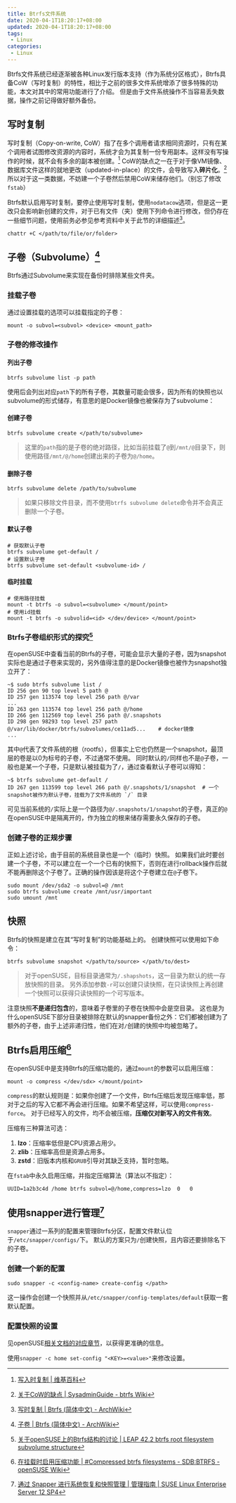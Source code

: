 ```yaml
---
title: Btrfs文件系统
date: 2020-04-1T18:20:17+08:00
updated: 2020-04-1T18:20:17+08:00
tags:
 - Linux
categories:
 - Linux
---
```


Btrfs文件系统已经逐渐被各种Linux发行版本支持（作为系统分区格式），Btrfs具备CoW（写时复制）的特性，相比于之前的很多文件系统增添了很多特殊的功能，本文对其中的常用功能进行了介绍。
但是由于文件系统操作不当容易丢失数据，操作之前记得做好额外备份。

<!--more-->

## 写时复制

写时复制（Copy-on-write, CoW）指了在多个调用者请求相同资源时，只有在某个调用者试图修改资源的内容时，系统才会为其复制一份专用副本。这样没有写操作的时候，就不会有多余的副本被创建。[^wiki-copy-on-write]
CoW的缺点之一在于对于像VM镜像、数据库文件这样的就地更改（updated-in-place）的文件，会导致写入**碎片化**。[^btrfs-wiki-copy-on-write]所以对于这一类数据，不妨建一个子卷然后禁用CoW来储存他们。（别忘了修改`fstab`）

Btrfs默认启用写时复制，要停止使用写时复制，使用`nodatacow`选项，但是这一更改只会影响新创建的文件，对于已有文件（夹）使用下列命令进行修改，但仍存在一些细节问题，使用前务必参见参考资料中关于此节的详细描述[^arch-wiki-btrfs-copy-on-write]。

```shell
chattr +C </path/to/file/or/folder>
```

## 子卷（Subvolume）[^arch-wiki-btrfs-subvolume]

Btrfs通过Subvolume来实现在备份时排除某些文件夹。

### 挂载子卷

通过设置挂载的选项可以挂载指定的子卷：

```shell
mount -o subvol=<subvol> <device> <mount_path>
```

### 子卷的修改操作

#### 列出子卷

```shell
btrfs subvolume list -p path
```

使用后会列出对应`path`下的所有子卷，其数量可能会很多，因为所有的快照也以subvolume的形式储存，有意思的是Docker镜像也被保存为了subvolume：

#### 创建子卷

```shell
btrfs subvolume create </path/to/subvolume>
```

> 这里的`path`指的是子卷的绝对路径，比如当前挂载了`@`到`/mnt/@`目录下，则使用路径`/mnt/@/home`创建出来的子卷为`@/home`。

#### 删除子卷

```shell
btrfs subvolume delete /path/to/subvolume
```

> 如果只移除文件目录，而不使用`btrfs subvolume delete`命令并不会真正删除一个子卷。

#### 默认子卷

```shell
# 获取默认子卷
btrfs subvolume get-default /
# 设置默认子卷
btrfs subvolume set-default <subvolume-id> /
```

#### 临时挂载

```shell
# 使用路径挂载
mount -t btrfs -o subvol=<subvolume> </mount/point>
# 使用id挂载
mount -t btrfs -o subvolid=<id> </dev/device> </mount/point>
```

### Btrfs子卷组织形式的探究[^some-info-about-subvolume-in-opensuse]

在openSUSE中查看当前的Btrfs的子卷，可能会显示大量的子卷，因为snapshot实际也是通过子卷来实现的，另外值得注意的是Docker镜像也被作为snapshot独立开了：

```shell
~$ sudo btrfs subvolume list /
ID 256 gen 90 top level 5 path @
ID 257 gen 113574 top level 256 path @/var
...
ID 263 gen 113574 top level 256 path @/home
ID 266 gen 112569 top level 256 path @/.snapshots
ID 298 gen 98293 top level 257 path @/var/lib/docker/btrfs/subvolumes/ce11ad5...    # docker镜像
...
```

其中`@`代表了文件系统的根（rootfs），但事实上它也仍然是一个snapshot，最顶层的卷是以0为标号的子卷，不过通常不使用。
同时默认的`/`同样也不是`@`子卷，一般也是某一个子卷，只是默认被挂载为了`/`，通过查看默认子卷可以得知：

```shell
~$ btrfs subvolume get-default /
ID 267 gen 113599 top level 266 path @/.snapshots/1/snapshot  # 一个snapshot被作为默认子卷，挂载为了文件系统的 `/` 目录
```

可见当前系统的`/`实际上是一个路径为`@/.snapshots/1/snapshot`的子卷，真正的`@`在openSUSE中是隔离开的，作为独立的根来储存需要永久保存的子卷。

### 创建子卷的正规步骤

正如上述讨论，由于目前的系统目录也是一个（临时）快照。
如果我们此时要创建一个子卷，不可以建立在一个一个已有的快照下，否则在进行rollback操作后就不能再删除这个子卷了。正确的操作因该是将这个子卷建立在`@`子卷下。

```shell
sudo mount /dev/sda2 -o subvol=@ /mnt
sudo btrfs subvolume create /mnt/usr/important
sudo umount /mnt
```

## 快照

Btrfs的快照是建立在其“写时复制”的功能基础上的。
创建快照可以使用如下命令：

```shell
btrfs subvolume snapshot </path/to/source> </path/to/dest>
```

> 对于openSUSE，目标目录通常为`/.shapshots`，这一目录为默认的统一存放快照的目录。
> 另外添加参数`-r`可以创建只读快照，在只读快照上再创建一个快照可以获得只读快照的一个可写版本。

注意快照**不是递归包含**的，意味着子卷里的子卷在快照中会是空目录。
这也是为什么openSUSE下部分目录被排除在默认的snapper备份之外：它们都被创建为了额外的子卷，由于上述非递归性，他们在对`/`创建的快照中均被忽略了。


## Btrfs启用压缩[^mount-compress]

在openSUSE中是支持Btrfs的压缩功能的，通过`mount`的参数可以启用压缩：

```shell
mount -o compress </dev/sdx> </mount/point>
```

`compress`的默认规则是：如果你创建了一个文件，Btrfs压缩后发现压缩率低，那对于之后的写入它都不再会进行压缩。如果不希望这样，可以使用`compress-force`。
对于已经写入的文件，均不会被压缩，**压缩仅对新写入的文件有效**。

压缩有三种算法可选：

1. **lzo**：压缩率低但是CPU资源占用少。
2. **zlib**：压缩率高但是资源占用多。
3. **zstd**：旧版本内核和`GRUB`引导对其缺乏支持，暂时忽略。

在`fstab`中永久启用压缩，并指定压缩算法（算法以不指定）：

```shell
UUID=1a2b3c4d /home btrfs subvol=@/home,compress=lzo  0   0
```

## 使用snapper进行管理[^suse-restore-from-snapper]

`snapper`通过一系列的配置来管理Btrfs分区，配置文件默认位于`/etc/snapper/configs/`下。
默认的方案只为`/`创建快照，且内容还要排除名下的子卷。

### 创建一个新的配置

```shell
sudo snapper -c <config-name> create-config </path>
```

这一操作会创建一个快照并从`/etc/snapper/config-templates/default`获取一套默认配置。

### 配置快照的设置

见openSUSE[相关文档的对应章节](https://documentation.suse.com/zh-cn/sles/12-SP4/html/SLES-all/cha-snapper.html#sec-snapper-config-modify)，以获得更准确的信息。

使用`snapper -c home set-config "<KEY>=<value>"`来修改设置。

<!-- footnotes -->

[^mount-compress]: [在挂载时启用压缩功能 | #Compressed btrfs filesystems - SDB:BTRFS - openSUSE Wiki](https://en.opensuse.org/SDB:BTRFS#Compressed_btrfs_filesystems)
[^wiki-copy-on-write]: [写入时复制 | 维基百科](https://zh.wikipedia.org/wiki/%E5%AF%AB%E5%85%A5%E6%99%82%E8%A4%87%E8%A3%BD)
[^arch-wiki-btrfs-copy-on-write]:  [写时复制 | Btrfs (简体中文) - ArchWiki](https://wiki.archlinux.org/index.php/Btrfs_(%E7%AE%80%E4%BD%93%E4%B8%AD%E6%96%87)#%E5%86%99%E6%97%B6%E5%A4%8D%E5%88%B6_(CoW))
[^btrfs-wiki-copy-on-write]: [关于CoW的缺点 | SysadminGuide - btrfs Wiki](https://btrfs.wiki.kernel.org/index.php/SysadminGuide#Copy_on_Write_.28CoW.29)
[^some-info-about-subvolume-in-opensuse]: [关于openSUSE上的Btrfs结构的讨论 | LEAP 42.2 btrfs root filesystem subvolume structure](https://forums.opensuse.org/showthread.php/521277-LEAP-42-2-btrfs-root-filesystem-subvolume-structure)
[^arch-wiki-btrfs-subvolume]: [子卷 | Btrfs (简体中文) - ArchWiki](https://wiki.archlinux.org/index.php/Btrfs_(%E7%AE%80%E4%BD%93%E4%B8%AD%E6%96%87)#%E5%AD%90%E5%8D%B7)
[^suse-restore-from-snapper]: [通过 Snapper 进行系统恢复和快照管理 | 管理指南 | SUSE Linux Enterprise Server 12 SP4](https://documentation.suse.com/zh-cn/sles/12-SP4/html/SLES-all/cha-snapper.html#sec-snapper-config)

